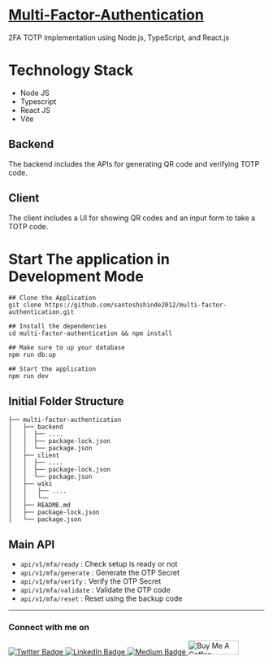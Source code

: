 # [Multi-Factor-Authentication](https://github.com/santoshshinde2012/multi-factor-authentication)

2FA TOTP implementation using Node.js, TypeScript, and React.js

# Technology Stack

- Node JS
- Typescript
- React JS
- Vite

## Backend

The backend includes the APIs for generating QR code and verifying TOTP code.

## Client

The client includes a UI for showing QR codes and an input form to take a TOTP code.

# Start The application in Development Mode

```
## Clone the Application 
git clone https://github.com/santoshshinde2012/multi-factor-authentication.git

## Install the dependencies
cd multi-factor-authentication && npm install

## Make sure to up your database
npm run db:up

## Start the application
npm run dev
```

## Initial Folder Structure

```
├── multi-factor-authentication
│   ├── backend
│   │  ├── ....
│   │  ├── package-lock.json
│   │  └── package.json
│   ├── client
│   │  ├── ....
│   │  ├── package-lock.json
│   │  └── package.json
│   ├── wiki
│   │   ├── ....
│   │   └── 
│   ├── README.md
│   ├── package-lock.json
│   └── package.json
```
## Main API

- `api/v1/mfa/ready` : Check setup is ready or not
- `api/v1/mfa/generate` : Generate the OTP Secret
- `api/v1/mfa/verify` : Verify the OTP Secret
- `api/v1/mfa/validate` : Validate the OTP code
- `api/v1/mfa/reset` : Reset using the backup code

<hr/>

### Connect with me on
<div id="badges">
  <a href="https://twitter.com/shindesan2012">
    <img src="https://img.shields.io/badge/shindesan2012-black?style=for-the-badge&logo=twitter&logoColor=white" alt="Twitter Badge"/>
  </a>
  <a href="https://www.linkedin.com/in/shindesantosh/">
    <img src="https://img.shields.io/badge/shindesantosh-blue?style=for-the-badge&logo=linkedin&logoColor=white" alt="LinkedIn Badge"/>
  </a>
   <a href="https://blog.santoshshinde.com/">
    <img src="https://img.shields.io/badge/Blog-black?style=for-the-badge&logo=medium&logoColor=white" alt="Medium Badge"/>
  </a>
  <a href="https://www.buymeacoffee.com/santoshshin" target="_blank">
    <img src="https://cdn.buymeacoffee.com/buttons/default-black.png" alt="Buy Me A Coffee" height="28" width="100">
    </a>
</div>
